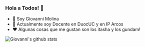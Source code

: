 ### Hola a Todos! 👋

- 🔭 Soy Giovanni Molina
- 🏢 Actualmente soy Docente en DuocUC y en IP Arcos
- ❤️ Algunas cosas que me gustan son los itasha y los gundam!

![Giovanni's github stats](https://github-readme-stats.vercel.app/api?username=giovasdf&show_icons=true)
